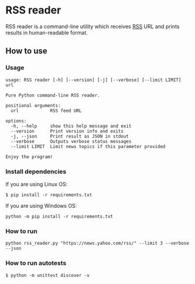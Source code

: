 # RSS reader

RSS reader is a command-line utility which receives [RSS](https://en.wikipedia.org/wiki/RSS) URL and prints results in
human-readable format.

## How to use

### Usage

```
usage: RSS reader [-h] [--version] [-j] [--verbose] [--limit LIMIT] url

Pure Python command-line RSS reader.

positional arguments:
  url            RSS feed URL

options:
  -h, --help     show this help message and exit
  --version      Print version info and exits
  -j, --json     Print result as JSON in stdout
  --verbose      Outputs verbose status messages
  --limit LIMIT  Limit news topics if this parameter provided

Enjoy the program!
```

### Install dependencies

If you are using Linux OS:

```
$ pip install -r requirements.txt
```

If you are using Windows OS:

```
python -m pip install -r requirements.txt
```

### How to run

```
python rss_reader.py "https://news.yahoo.com/rss/" --limit 3 --verbose --json
```

### How to run autotests

```
$ python -m unittest discover -v
```

